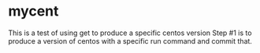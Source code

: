# mycent
This is a test of using get to produce a specific centos version 
Step #1 is to produce a version of centos with a specific run command and commit that.

